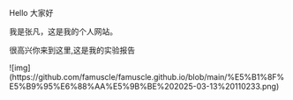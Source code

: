 <p>Hello 大家好</p>
<p>我是张凡，这是我的个人网站。 </p>
<p>很高兴你来到这里,这是我的实验报告</p>
![img](https://github.com/famuscle/famuscle.github.io/blob/main/%E5%B1%8F%E5%B9%95%E6%88%AA%E5%9B%BE%202025-03-13%20110233.png)
